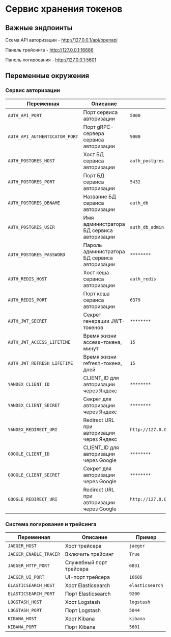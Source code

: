 # Сервис хранения токенов

## Важные эндпоинты
Схема API авторизации - http://127.0.0.1/api/openapi

Панель трейсинга - http://127.0.0.1:16686

Панель логирования - http://127.0.0.1:5601

## Переменные окружения
### Сервис авторизации
| Переменная                    | Описание                                     | Пример                                  |
|-------------------------------|----------------------------------------------|-----------------------------------------|
| `AUTH_API_PORT`               | Порт сервиса авторизации                     | `5000`                                  |
| `AUTH_API_AUTHENTICATOR_PORT` | Порт gRPC-сервера сервиса авторизации        | `9000`                                  |
| `AUTH_POSTGRES_HOST`          | Хост БД сервиса авторизации                  | `auth_postgres`                         |
| `AUTH_POSTGRES_PORT`          | Порт БД сервиса авторизации                  | `5432`                                  |
| `AUTH_POSTGRES_DBNAME`        | Название БД сервиса авторизации              | `auth_db`                               |
| `AUTH_POSTGRES_USER`          | Имя администратора БД сервиса авторизации    | `auth_db_admin`                         |
| `AUTH_POSTGRES_PASSWORD`      | Пароль администратора БД сервиса авторизации | `********`                              |
| `AUTH_REDIS_HOST`             | Хост кеша сервиса авторизации                | `auth_redis`                            |
| `AUTH_REDIS_PORT`             | Порт кеша сервиса авторизации                | `6379`                                  |
| `AUTH_JWT_SECRET`             | Секрет генерации JWT-токенов                 | `********`                              |
| `AUTH_JWT_ACCESS_LIFETIME`    | Время жизни access-токена, минут             | `15`                                    |
| `AUTH_JWT_REFRESH_LIFETIME`   | Время жизни refresh-токена, дней             | `15`                                    |
| `YANDEX_CLIENT_ID`            | CLIENT_ID для авторизации через Яндекс       | `********`                              |
| `YANDEX_CLIENT_SECRET`        | Секрет для авторизации через Яндекс          | `********`                              |
| `YANDEX_REDIRECT_URI`         | Redirect URL при авторизации через Яндекс    | `http://127.0.0.1/api/v1/signup/yandex` |
| `GOOGLE_CLIENT_ID`            | CLIENT_ID для авторизации через Google       | `********`                              |
| `GOOGLE_CLIENT_SECRET`        | Секрет для авторизации через Google          | `********`                              |
| `GOOGLE_REDIRECT_URI`         | Redirect URL при авторизации через Google    | `http://127.0.0.1/api/v1/signup/google` |

### Система логирования и трейсинга
| Переменная             | Описание                | Пример          |
|------------------------|-------------------------|-----------------|
| `JAEGER_HOST`          | Хост трейсера           | `jaeger`        |
| `JAEGER_ENABLE_TRACER` | Включить трейсинг       | `True`          |
| `JAEGER_HTTP_PORT`     | Служебный порт трейсера | `6831`          |
| `JAEGER_UI_PORT`       | UI-порт трейсера        | `16686`         |
| `ELASTICSEARCH_HOST`   | Хост Elasticsearch      | `elasticsearch` |
| `ELASTICSEARCH_PORT`   | Порт Elasticsearch      | `9200`          |
| `LOGSTASH_HOST`        | Хост Logstash           | `logstash`      |
| `LOGSTASH_PORT`        | Порт Logstash           | `5044`          |
| `KIBANA_HOST`          | Хост Kibana             | `kibana`        |
| `KIBANA_PORT`          | Порт Kibana             | `5601`          |